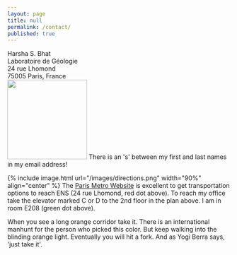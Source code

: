 ```yaml
---
layout: page
title: null
permalink: /contact/
published: true
---
```


Harsha S. Bhat<br>
Laboratoire de Géologie<br>
24 rue Lhomond<br>
75005 Paris, France<br>
<img src="{{ base }}/images/email.png" width="180px">
There is an 's' between my first and last names in my email address!

{% include image.html url="/images/directions.png" width="90%" align="center" %}
The <a href="https://www.ratp.fr/en/">Paris Metro Website</a> is excellent to 
get transportation options to reach ENS (24 rue Lhomond, red dot above). To reach my office take the elevator marked C or D to the 2nd floor in the plan above. I am in room E208 (green dot above). 

When you see a long orange corridor take it. There is an international manhunt for the person who picked this color. But keep walking into the blinding orange light. Eventually you will hit a fork. And as Yogi Berra says, 'just take it'. 

